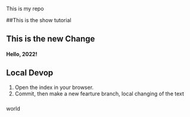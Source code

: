 This is my repo 

##This is the show tutorial 
## This is the new Change
#### Hello, 2022!


## Local Devop
1. Open the index in your browser. 
2. Commit, then make a new fearture branch, local changing of the text 


### 
<p> world </p>


